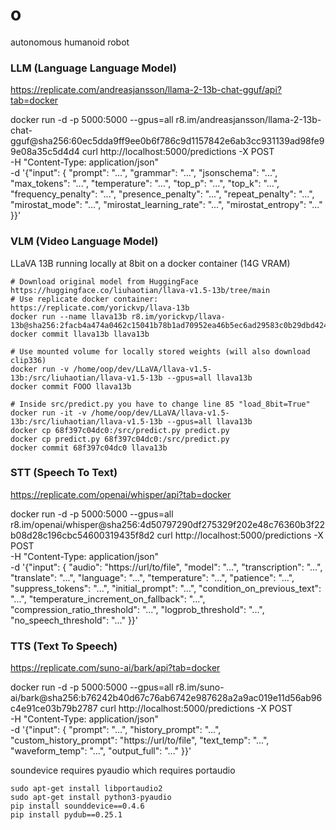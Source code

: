 # o
autonomous humanoid robot

### LLM (Language Language Model)

https://replicate.com/andreasjansson/llama-2-13b-chat-gguf/api?tab=docker

docker run -d -p 5000:5000 --gpus=all r8.im/andreasjansson/llama-2-13b-chat-gguf@sha256:60ec5dda9ff9ee0b6f786c9d1157842e6ab3cc931139ad98fe99e08a35c5d4d4
curl http://localhost:5000/predictions -X POST \
-H "Content-Type: application/json" \
-d '{"input": {
  "prompt": "...",
    "grammar": "...",
    "jsonschema": "...",
    "max_tokens": "...",
    "temperature": "...",
    "top_p": "...",
    "top_k": "...",
    "frequency_penalty": "...",
    "presence_penalty": "...",
    "repeat_penalty": "...",
    "mirostat_mode": "...",
    "mirostat_learning_rate": "...",
    "mirostat_entropy": "..."
  }}'

### VLM (Video Language Model)

LLaVA 13B running locally at 8bit on a docker container (14G VRAM)

```
# Download original model from HuggingFace https://huggingface.co/liuhaotian/llava-v1.5-13b/tree/main
# Use replicate docker container: https://replicate.com/yorickvp/llava-13b
docker run --name llava13b r8.im/yorickvp/llava-13b@sha256:2facb4a474a0462c15041b78b1ad70952ea46b5ec6ad29583c0b29dbd4249591
docker commit llava13b llava13b

# Use mounted volume for locally stored weights (will also download clip336)
docker run -v /home/oop/dev/LLaVA/llava-v1.5-13b:/src/liuhaotian/llava-v1.5-13b --gpus=all llava13b
docker commit FOOO llava13b

# Inside src/predict.py you have to change line 85 "load_8bit=True"
docker run -it -v /home/oop/dev/LLaVA/llava-v1.5-13b:/src/liuhaotian/llava-v1.5-13b --gpus=all llava13b
docker cp 68f397c04dc0:/src/predict.py predict.py
docker cp predict.py 68f397c04dc0:/src/predict.py
docker commit 68f397c04dc0 llava13b
```

### STT (Speech To Text)

https://replicate.com/openai/whisper/api?tab=docker

docker run -d -p 5000:5000 --gpus=all r8.im/openai/whisper@sha256:4d50797290df275329f202e48c76360b3f22b08d28c196cbc54600319435f8d2
curl http://localhost:5000/predictions -X POST \
-H "Content-Type: application/json" \
-d '{"input": {
  "audio": "https://url/to/file",
    "model": "...",
    "transcription": "...",
    "translate": "...",
    "language": "...",
    "temperature": "...",
    "patience": "...",
    "suppress_tokens": "...",
    "initial_prompt": "...",
    "condition_on_previous_text": "...",
    "temperature_increment_on_fallback": "...",
    "compression_ratio_threshold": "...",
    "logprob_threshold": "...",
    "no_speech_threshold": "..."
  }}'

### TTS (Text To Speech)

https://replicate.com/suno-ai/bark/api?tab=docker

docker run -d -p 5000:5000 --gpus=all r8.im/suno-ai/bark@sha256:b76242b40d67c76ab6742e987628a2a9ac019e11d56ab96c4e91ce03b79b2787
curl http://localhost:5000/predictions -X POST \
-H "Content-Type: application/json" \
-d '{"input": {
  "prompt": "...",
    "history_prompt": "...",
    "custom_history_prompt": "https://url/to/file",
    "text_temp": "...",
    "waveform_temp": "...",
    "output_full": "..."
  }}'

soundevice requires pyaudio which requires portaudio
```
sudo apt-get install libportaudio2
sudo apt-get install python3-pyaudio
pip install sounddevice==0.4.6
pip install pydub==0.25.1
```